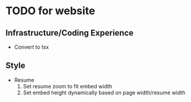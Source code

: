 # TODO for website

## Infrastructure/Coding Experience
- Convert to tsx

## Style
- Resume
    1. Set resume zoom to fit embed width
    2. Set embed height dynamically based on page width/resume width
